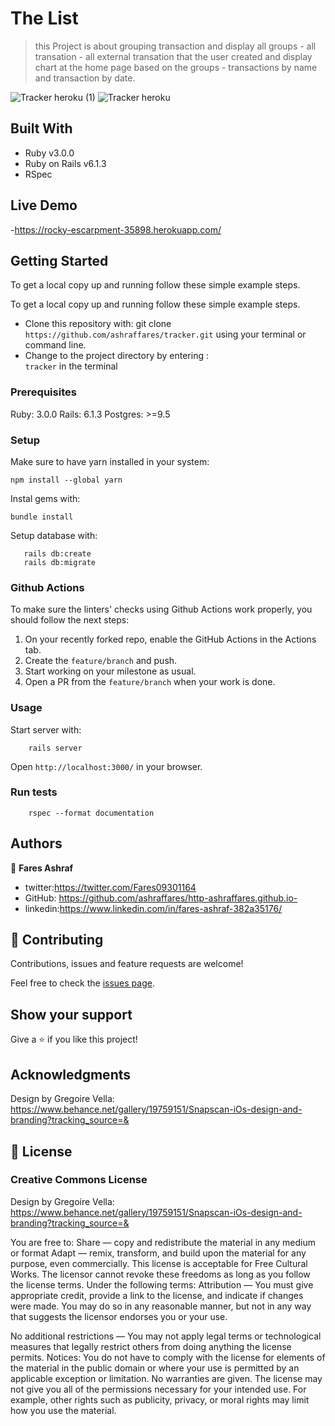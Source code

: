 # The List

> this Project is about grouping transaction and display all groups - all transation - all external transation that the user created and display chart at the home page based on the groups - transactions by name and transaction by date.

![Tracker heroku (1)](https://user-images.githubusercontent.com/37639594/118451027-19248a80-b6f5-11eb-9b5a-97f2d255a5ec.png)
![Tracker heroku](https://user-images.githubusercontent.com/37639594/118451033-1a55b780-b6f5-11eb-8c8e-90362307a156.png)

## Built With

- Ruby v3.0.0
- Ruby on Rails v6.1.3
- RSpec

## Live Demo
-https://rocky-escarpment-35898.herokuapp.com/

## Getting Started

To get a local copy up and running follow these simple example steps.

To get a local copy up and running follow these simple example steps.
- Clone this repository with: git clone ```https://github.com/ashraffares/tracker.git``` using your terminal or command line.
- Change to the project directory by entering : <br>
```tracker``` in the terminal

### Prerequisites

Ruby: 3.0.0
Rails: 6.1.3
Postgres: >=9.5

### Setup

Make sure to have yarn installed in your system:

```
npm install --global yarn
```

Instal gems with:

```
bundle install
```

Setup database with:

```
   rails db:create
   rails db:migrate
```

### Github Actions

To make sure the linters' checks using Github Actions work properly, you should follow the next steps:

1. On your recently forked repo, enable the GitHub Actions in the Actions tab.
2. Create the `feature/branch` and push.
3. Start working on your milestone as usual.
4. Open a PR from the `feature/branch` when your work is done.


### Usage

Start server with:

```
    rails server
```

Open `http://localhost:3000/` in your browser.

### Run tests

```
    rspec --format documentation
```

## Authors

👤 **Fares Ashraf** 

- twitter:https://twitter.com/Fares09301164
- GitHub: https://github.com/ashraffares/http-ashraffares.github.io-
- linkedin:https://www.linkedin.com/in/fares-ashraf-382a35176/


## 🤝 Contributing

Contributions, issues and feature requests are welcome!

Feel free to check the [issues page](https://github.com/ashraffares/tracker/issues).

## Show your support

Give a ⭐️ if you like this project!

## Acknowledgments

Design by Gregoire Vella: https://www.behance.net/gallery/19759151/Snapscan-iOs-design-and-branding?tracking_source=& 

## 📝 License

### Creative Commons License

Design by Gregoire Vella: https://www.behance.net/gallery/19759151/Snapscan-iOs-design-and-branding?tracking_source=&   

You are free to:
Share — copy and redistribute the material in any medium or format
Adapt — remix, transform, and build upon the material
for any purpose, even commercially.
This license is acceptable for Free Cultural Works.
The licensor cannot revoke these freedoms as long as you follow the license terms.
Under the following terms:
Attribution — You must give appropriate credit, provide a link to the license, and indicate if changes were made. You may do so in any reasonable manner, but not in any way that suggests the licensor endorses you or your use.

No additional restrictions — You may not apply legal terms or technological measures that legally restrict others from doing anything the license permits.
Notices:
You do not have to comply with the license for elements of the material in the public domain or where your use is permitted by an applicable exception or limitation.
No warranties are given. The license may not give you all of the permissions necessary for your intended use. For example, other rights such as publicity, privacy, or moral rights may limit how you use the material.
